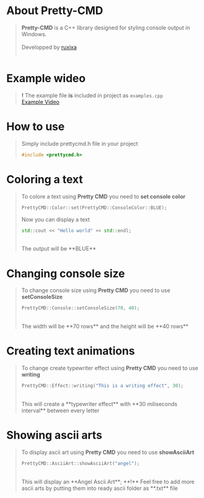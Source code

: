 # About Pretty-CMD

> **Pretty-CMD** is a C++ library designed for styling console output in Windows.
> <br>
> <br>
> Developped by [ruxixa](https://github.com/ruxixa)
> <br>
> <br>

# Example wideo 
> **!** The example file **is** included in project as `examples.cpp`
> <br>
> [Example Video](https://github.com/ruxixa/Pretty-CMD/assets/162349590/488fc64d-fb6c-4f2b-b2a5-41d003d0d6db)

# How to use
> Simply include prettycmd.h file in your project
> ```c++
> #include <prettycmd.h>
> ```

# Coloring a text
> To colore a text using **Pretty CMD** you need to **set console color**
> ```c++
> PrettyCMD::Color::set(PrettyCMD::ConsoleColor::BLUE);
> ```
> Now you can display a text
> ```c++
> std::cout << "Hello world" << std::endl;
> ```
> <br>
> The output will be **BLUE** 

# Changing console size
> To change console size using **Pretty CMD** you need to use **setConsoleSize**
> ```c++
> PrettyCMD::Console::setConsoleSize(70, 40);
> ```
> <br>
> The width will be **70 rows** and the height will be **40 rows**

# Creating text animations
> To change create typewriter effect using **Pretty CMD** you need to use **writing**
> ```c++
> PrettyCMD::Effect::writing("This is a writing effect", 30);
> ```
> <br>
> This will create a **typewriter effect** with **30 miliseconds interval** between every letter

# Showing ascii arts
> To display ascii art using **Pretty CMD** you need to use **showAsciiArt**
> ```c++
> PrettyCMD::AsciiArt::showAsciiArt("angel");
> ```
> <br>
> This will display an **Angel Ascii Art**;
> **!** Feel free to add more ascii arts by putting them into ready ascii folder as **.txt** file


